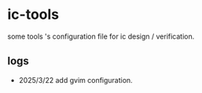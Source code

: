 # ic-tools
some tools 's configuration file for ic design / verification.

## logs

- 2025/3/22 add gvim configuration.
